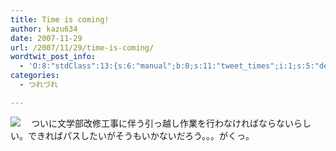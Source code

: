 ```yaml
---
title: Time is coming!
author: kazu634
date: 2007-11-29
url: /2007/11/29/time-is-coming/
wordtwit_post_info:
  - 'O:8:"stdClass":13:{s:6:"manual";b:0;s:11:"tweet_times";i:1;s:5:"delay";i:0;s:7:"enabled";i:1;s:10:"separation";s:2:"60";s:7:"version";s:3:"3.7";s:14:"tweet_template";b:0;s:6:"status";i:2;s:6:"result";a:0:{}s:13:"tweet_counter";i:2;s:13:"tweet_log_ids";a:1:{i:0;i:3359;}s:9:"hash_tags";a:0:{}s:8:"accounts";a:1:{i:0;s:7:"kazu634";}}'
categories:
  - つれづれ

---
```

<div class="section">
<p>
<a href="http://flickr.com/photos/balakov/1614997917/" onclick="__gaTracker('send', 'event', 'outbound-article', 'http://flickr.com/photos/balakov/1614997917/', '');" title="Lunch Atop a Skyscraper"><img align="left" src="http://farm3.static.flickr.com/2346/1614997917_a0afda8631_m.jpg" /></a>
</p>
  
<p>
    　ついに文学部改修工事に伴う引っ越し作業を行わなければならないらしい。できればパスしたいがそうもいかないだろう。。。がくっ。
</p>
</div>